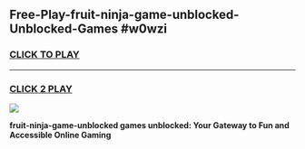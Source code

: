 
## Free-Play-fruit-ninja-game-unblocked-Unblocked-Games #w0wzi
<h3>
<a href="https://news.freeplayer.one?title=fruit-ninja-game-unblocked&ref=8M">CLICK TO PLAY</a></h3>
<hr>

<h3>
<a href="https://news.freeplayer.one?title=fruit-ninja-game-unblocked&ref=8M">CLICK 2 PLAY</a>
  
</h3>

<a href="https://news.freeplayer.one?title=fruit-ninja-game-unblocked&ref=8M"><img src="https://clearcache.store/games.png"></a>


**fruit-ninja-game-unblocked games unblocked: Your Gateway to Fun and Accessible Online Gaming**
